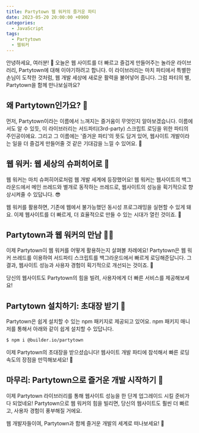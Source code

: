 ```yaml
---
title: Partytown 웹 워커의 즐거운 파티
date: 2023-05-20 20:00:00 +0900
categories:
  - JavaScript
tags:
  - Partytown
  - 웹워커
---
```


안녕하세요, 여러분! 🎉 오늘은 웹 사이트를 더 빠르고 즐겁게 만들어주는 놀라운 라이브러리, Partytown에 대해 이야기하려고 합니다. 이 라이브러리는 마치 파티에서 특별한 손님이 도착한 것처럼, 웹 개발 세상에 새로운 활력을 불어넣어 줍니다. 그럼 파티의 별, Partytown을 함께 만나보실까요?

## 왜 Partytown인가요? 🥳

먼저, Partytown이라는 이름에서 느껴지는 즐거움이 무엇인지 알아보겠습니다. 이름에서도 알 수 있듯, 이 라이브러리는 서드파티(3rd-party) 스크립트 로딩을 위한 파티의 주인공이에요. 그리고 그 이름에는 '즐거운 파티'의 뜻도 담겨 있어, 웹사이트 개발이라는 일을 더 즐겁게 만들어줄 것 같은 기대감을 느낄 수 있어요. 🎈

## 웹 워커: 웹 세상의 슈퍼히어로 🦸

웹 워커는 마치 슈퍼히어로처럼 웹 개발 세계에 등장했어요! 웹 워커는 웹사이트의 백그라운드에서 메인 쓰레드와 별개로 동작하는 쓰레드로, 웹사이트의 성능을 획기적으로 향상시켜줄 수 있답니다. 😎

웹 워커를 활용하면, 기존에 웹에서 불가능했던 동시성 프로그래밍을 실현할 수 있게 돼요. 이제 웹사이트를 더 빠르게, 더 효율적으로 만들 수 있는 시대가 열린 것이죠. 🚀

## Partytown과 웹 워커의 만남 🕺💃

이제 Partytown이 웹 워커를 어떻게 활용하는지 살펴볼 차례에요! Partytown은 웹 워커 쓰레드를 이용하여 서드파티 스크립트를 백그라운드에서 빠르게 로딩해준답니다. 그 결과, 웹사이트 성능과 사용자 경험이 획기적으로 개선되는 것이죠. 🌟

당신의 웹사이트도 Partytown의 힘을 빌려, 사용자에게 더 빠른 서비스를 제공해보세요!

## Partytown 설치하기: 초대장 받기 💌

Partytown은 쉽게 설치할 수 있는 npm 패키지로 제공되고 있어요. npm 패키지 매니저를 통해서 아래와 같이 쉽게 설치할 수 있답니다.

```bash
$ npm i @builder.io/partytown
```

이제 Partytown의 초대장을 받으셨습니다! 웹사이트 개발 파티에 참석해서 빠른 로딩 속도의 장점을 만끽해보세요! 🎊

## 마무리: Partytown으로 즐거운 개발 시작하기 🎉

이제 Partytown 라이브러리를 통해 웹사이트 성능을 한 단계 업그레이드 시킬 준비가 다 되었네요! Partytown으로 웹 워커의 힘을 빌리면, 당신의 웹사이트도 훨씬 더 빠르고, 사용자 경험이 풍부해질 거에요.

웹 개발자들이여, Partytown과 함께 즐거운 개발의 세계로 떠나보세요! 🎉
